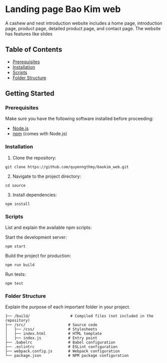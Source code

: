 # Landing page Bao Kim web

A cashew and nest introduction website includes a home page, introduction page, product page, detailed product page, and contact page. The website has features like slides

## Table of Contents

- [Prerequisites](#prerequisites)
- [Installation](#installation)
- [Scripts](#scripts)
- [Folder Structure](#folder-structure)

## Getting Started

### Prerequisites

Make sure you have the following software installed before proceeding:

- [Node.js](https://nodejs.org/)
- [npm](https://www.npmjs.com/) (comes with Node.js)

### Installation

1. Clone the repository:
```
git clone https://github.com/quyenngthmy/baokim_web.git
```
2. Navigate to the project directory:
```
cd source
```
3. Install dependencies:
```
npm install
```

### Scripts
List and explain the available npm scripts:

Start the development server:
```
npm start
```
Build the project for production:
```
npm run build
```
Run tests:
```
npm test
```
### Folder Structure
Explain the purpose of each important folder in your project.
```
├── /build/                  # Compiled files (not included in the repository)
├── /src/                   # Source code
│   ├── /css/               # Stylesheets
│   ├── index.html          # HTML template
│   ├── index.js            # Entry point
├── .babelrc                # Babel configuration
├── .eslintrc               # ESLint configuration
├── webpack.config.js       # Webpack configuration
└── package.json            # NPM package configuration
```
